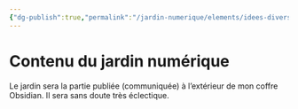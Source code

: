 ```yaml
---
{"dg-publish":true,"permalink":"/jardin-numerique/elements/idees-diverses/contenu-du-jardin-numerique/","tags":["jardin_numérique"],"noteIcon":""}
---
```



# Contenu du jardin numérique

Le jardin sera la partie publiée (communiquée) à l’extérieur de mon coffre Obsidian. Il sera sans doute très éclectique.
